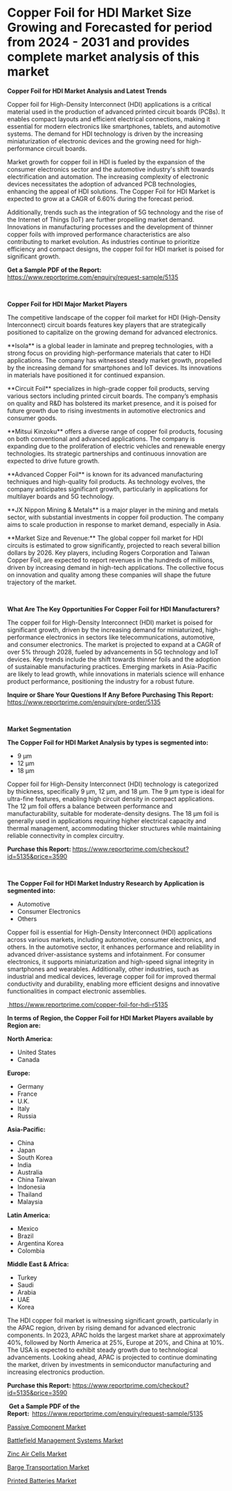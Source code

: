 <p><h1>Copper Foil for HDI Market Size Growing and Forecasted for period from 2024 - 2031 and provides complete market analysis of this market</h1></p><p><strong>Copper Foil for HDI Market Analysis and Latest Trends</strong></p>
<p><p>Copper foil for High-Density Interconnect (HDI) applications is a critical material used in the production of advanced printed circuit boards (PCBs). It enables compact layouts and efficient electrical connections, making it essential for modern electronics like smartphones, tablets, and automotive systems. The demand for HDI technology is driven by the increasing miniaturization of electronic devices and the growing need for high-performance circuit boards.</p><p>Market growth for copper foil in HDI is fueled by the expansion of the consumer electronics sector and the automotive industry's shift towards electrification and automation. The increasing complexity of electronic devices necessitates the adoption of advanced PCB technologies, enhancing the appeal of HDI solutions. The Copper Foil for HDI Market is expected to grow at a CAGR of 6.60% during the forecast period.</p><p>Additionally, trends such as the integration of 5G technology and the rise of the Internet of Things (IoT) are further propelling market demand. Innovations in manufacturing processes and the development of thinner copper foils with improved performance characteristics are also contributing to market evolution. As industries continue to prioritize efficiency and compact designs, the copper foil for HDI market is poised for significant growth.</p></p>
<p><strong>Get a Sample PDF of the Report:&nbsp;</strong> <a href="https://www.reportprime.com/enquiry/request-sample/5135?utm_campaign=1140&utm_medium=2&utm_source=Github&utm_content=ia&utm_term=15112024&utm_id=copper-foil-for-hdi">https://www.reportprime.com/enquiry/request-sample/5135</a></p>
<p>&nbsp;</p>
<p><strong>Copper Foil for HDI Major Market Players</strong></p>
<p><p>The competitive landscape of the copper foil market for HDI (High-Density Interconnect) circuit boards features key players that are strategically positioned to capitalize on the growing demand for advanced electronics.</p><p>**Isola** is a global leader in laminate and prepreg technologies, with a strong focus on providing high-performance materials that cater to HDI applications. The company has witnessed steady market growth, propelled by the increasing demand for smartphones and IoT devices. Its innovations in materials have positioned it for continued expansion.</p><p>**Circuit Foil** specializes in high-grade copper foil products, serving various sectors including printed circuit boards. The company’s emphasis on quality and R&D has bolstered its market presence, and it is poised for future growth due to rising investments in automotive electronics and consumer goods.</p><p>**Mitsui Kinzoku** offers a diverse range of copper foil products, focusing on both conventional and advanced applications. The company is expanding due to the proliferation of electric vehicles and renewable energy technologies. Its strategic partnerships and continuous innovation are expected to drive future growth.</p><p>**Advanced Copper Foil** is known for its advanced manufacturing techniques and high-quality foil products. As technology evolves, the company anticipates significant growth, particularly in applications for multilayer boards and 5G technology.</p><p>**JX Nippon Mining & Metals** is a major player in the mining and metals sector, with substantial investments in copper foil production. The company aims to scale production in response to market demand, especially in Asia.</p><p>**Market Size and Revenue:** The global copper foil market for HDI circuits is estimated to grow significantly, projected to reach several billion dollars by 2026. Key players, including Rogers Corporation and Taiwan Copper Foil, are expected to report revenues in the hundreds of millions, driven by increasing demand in high-tech applications. The collective focus on innovation and quality among these companies will shape the future trajectory of the market.</p></p>
<p>&nbsp;</p>
<p><strong>What Are The Key Opportunities For Copper Foil for HDI Manufacturers?</strong></p>
<p><p>The copper foil for High-Density Interconnect (HDI) market is poised for significant growth, driven by the increasing demand for miniaturized, high-performance electronics in sectors like telecommunications, automotive, and consumer electronics. The market is projected to expand at a CAGR of over 5% through 2028, fueled by advancements in 5G technology and IoT devices. Key trends include the shift towards thinner foils and the adoption of sustainable manufacturing practices. Emerging markets in Asia-Pacific are likely to lead growth, while innovations in materials science will enhance product performance, positioning the industry for a robust future.</p></p>
<p><strong>Inquire or Share Your Questions If Any Before Purchasing This Report:</strong> <a href="https://www.reportprime.com/enquiry/pre-order/5135?utm_campaign=1140&utm_medium=2&utm_source=Github&utm_content=ia&utm_term=15112024&utm_id=copper-foil-for-hdi">https://www.reportprime.com/enquiry/pre-order/5135</a></p>
<p>&nbsp;</p>
<p><strong>Market Segmentation</strong></p>
<p><strong>The Copper Foil for HDI Market Analysis by types is segmented into:</strong></p>
<p><ul><li>9 µm</li><li>12 µm</li><li>18 µm</li></ul></p>
<p><p>Copper foil for High-Density Interconnect (HDI) technology is categorized by thickness, specifically 9 µm, 12 µm, and 18 µm. The 9 µm type is ideal for ultra-fine features, enabling high circuit density in compact applications. The 12 µm foil offers a balance between performance and manufacturability, suitable for moderate-density designs. The 18 µm foil is generally used in applications requiring higher electrical capacity and thermal management, accommodating thicker structures while maintaining reliable connectivity in complex circuitry.</p></p>
<p><strong>Purchase this Report:&nbsp;</strong><a href="https://www.reportprime.com/checkout?id=5135&price=3590&utm_campaign=1140&utm_medium=2&utm_source=Github&utm_content=ia&utm_term=15112024&utm_id=copper-foil-for-hdi">https://www.reportprime.com/checkout?id=5135&price=3590</a></p>
<p>&nbsp;</p>
<p><strong>The Copper Foil for HDI Market Industry Research by Application is segmented into:</strong></p>
<p><ul><li>Automotive</li><li>Consumer Electronics</li><li>Others</li></ul></p>
<p><p>Copper foil is essential for High-Density Interconnect (HDI) applications across various markets, including automotive, consumer electronics, and others. In the automotive sector, it enhances performance and reliability in advanced driver-assistance systems and infotainment. For consumer electronics, it supports miniaturization and high-speed signal integrity in smartphones and wearables. Additionally, other industries, such as industrial and medical devices, leverage copper foil for improved thermal conductivity and durability, enabling more efficient designs and innovative functionalities in compact electronic assemblies.</p></p>
<p><a href="https://www.reportprime.com/copper-foil-for-hdi-r5135?utm_campaign=1140&utm_medium=2&utm_source=Github&utm_content=ia&utm_term=15112024&utm_id=copper-foil-for-hdi">&nbsp;https://www.reportprime.com/copper-foil-for-hdi-r5135</a></p>
<p><strong>In terms of Region, the Copper Foil for HDI Market Players available by Region are:</strong></p>
<p>
    <p> <strong> North America: </strong>
        <ul>
            <li>United States</li>
            <li>Canada</li>
        </ul>
        </p> 
    <p> <strong> Europe: </strong>
        <ul>
            <li>Germany</li>
            <li>France</li>
            <li>U.K.</li>
            <li>Italy</li>
            <li>Russia</li>
        </ul>
        </p> 
    <p> <strong> Asia-Pacific: </strong>
        <ul>
            <li>China</li>
            <li>Japan</li>
            <li>South Korea</li>
            <li>India</li>
            <li>Australia</li>
            <li>China Taiwan</li>
            <li>Indonesia</li>
            <li>Thailand</li>
            <li>Malaysia</li>
        </ul>
        </p> 
    <p> <strong> Latin America: </strong>
        <ul>
            <li>Mexico</li>
            <li>Brazil</li>
            <li>Argentina Korea</li>
            <li>Colombia</li>
        </ul>
        </p> 
    <p> <strong> Middle East & Africa: </strong>
        <ul>
            <li>Turkey</li>
            <li>Saudi</li>
            <li>Arabia</li>
            <li>UAE</li>
            <li>Korea</li>
        </ul>
    </p>
    </p>
<p><p>The HDI copper foil market is witnessing significant growth, particularly in the APAC region, driven by rising demand for advanced electronic components. In 2023, APAC holds the largest market share at approximately 40%, followed by North America at 25%, Europe at 20%, and China at 10%. The USA is expected to exhibit steady growth due to technological advancements. Looking ahead, APAC is projected to continue dominating the market, driven by investments in semiconductor manufacturing and increasing electronics production.</p></p>
<p><strong>Purchase this Report: </strong><a href="https://www.reportprime.com/checkout?id=5135&price=3590&utm_campaign=1140&utm_medium=2&utm_source=Github&utm_content=ia&utm_term=15112024&utm_id=copper-foil-for-hdi">https://www.reportprime.com/checkout?id=5135&price=3590</a></p>
<p>&nbsp;<strong>Get a Sample PDF of the Report:&nbsp;&nbsp;</strong><a href="https://www.reportprime.com/enquiry/request-sample/5135?utm_campaign=1140&utm_medium=2&utm_source=Github&utm_content=ia&utm_term=15112024&utm_id=copper-foil-for-hdi">https://www.reportprime.com/enquiry/request-sample/5135</a></p>
<p><strong></strong></p>
<p><p><a href="https://www.linkedin.com/pulse/unlocking-growth-potential-strategic-analysis-passive-component-ukhje?utm_campaign=1140&utm_medium=2&utm_source=Github&utm_content=ia&utm_term=15112024&utm_id=copper-foil-for-hdi">Passive Component Market</a></p><p><a href="https://issuu.com/reportprime-2/docs/battlefield-management-systems-mark_f5eaac5aca4de3?utm_campaign=1140&utm_medium=2&utm_source=Github&utm_content=ia&utm_term=15112024&utm_id=copper-foil-for-hdi">Battlefield Management Systems Market</a></p><p><a href="https://www.linkedin.com/pulse/zinc-air-cells-market-size-share-trends-analysis-report-end-use-ueopf?utm_campaign=1140&utm_medium=2&utm_source=Github&utm_content=ia&utm_term=15112024&utm_id=copper-foil-for-hdi">Zinc Air Cells Market</a></p><p><a href="https://issuu.com/reportprime-2/docs/barge-transportation-market-size-20_4c6a964f2def18?utm_campaign=1140&utm_medium=2&utm_source=Github&utm_content=ia&utm_term=15112024&utm_id=copper-foil-for-hdi">Barge Transportation Market</a></p><p><a href="https://www.linkedin.com/pulse/printed-batteries-market-size-share-analysis-growth-trends-ygpwf?utm_campaign=1140&utm_medium=2&utm_source=Github&utm_content=ia&utm_term=15112024&utm_id=copper-foil-for-hdi">Printed Batteries Market</a></p></p>